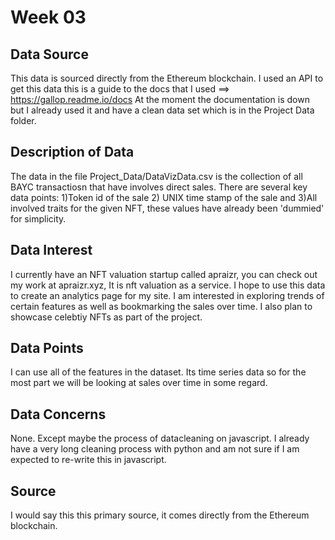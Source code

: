 # Week 03

## Data Source
This data is sourced directly from the Ethereum blockchain. I used an API to get this data this is a guide to the docs that I used ==> https://gallop.readme.io/docs
At the moment the documentation is down but I already used it and have a clean data set which is in the Project Data folder.

## Description of Data
The data in the file Project_Data/DataVizData.csv is the collection of all BAYC transactiosn that have involves direct sales. There are several key data points: 1)Token id of the sale 2) UNIX time stamp of the sale and 3)All involved traits for the given NFT, these values have already been 'dummied' for simplicity.

## Data Interest
I currently have an NFT valuation startup called apraizr, you can check out my work at apraizr.xyz, It is nft valuation as a service. I hope to use this data to create an analytics page for my site. I am interested in exploring trends of certain features as well as bookmarking the sales over time. I also plan to showcase celebtiy NFTs as part of the project.

## Data Points
I can use all of the features in the dataset. Its time series data so for the most part we will be looking at sales over time in some regard.

## Data Concerns
None. Except maybe the process of datacleaning on javascript. I already have a very long cleaning process with python and am not sure if I am expected to re-write this in javascript.

## Source
I would say this this primary source, it comes directly from the Ethereum blockchain.
